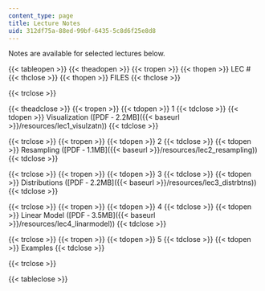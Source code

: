 ```yaml
---
content_type: page
title: Lecture Notes
uid: 312df75a-88ed-99bf-6435-5c8d6f25e8d8
---
```


Notes are available for selected lectures below.

{{< tableopen >}}
{{< theadopen >}}
{{< tropen >}}
{{< thopen >}}
LEC #
{{< thclose >}}
{{< thopen >}}
FILES
{{< thclose >}}

{{< trclose >}}

{{< theadclose >}}
{{< tropen >}}
{{< tdopen >}}
1
{{< tdclose >}}
{{< tdopen >}}
Visualization ([PDF ‑ 2.2MB]({{< baseurl >}}/resources/lec1_visulzatn))
{{< tdclose >}}

{{< trclose >}}
{{< tropen >}}
{{< tdopen >}}
2
{{< tdclose >}}
{{< tdopen >}}
Resampling ([PDF ‑ 1.1MB]({{< baseurl >}}/resources/lec2_resampling))
{{< tdclose >}}

{{< trclose >}}
{{< tropen >}}
{{< tdopen >}}
3
{{< tdclose >}}
{{< tdopen >}}
Distributions ([PDF ‑ 2.2MB]({{< baseurl >}}/resources/lec3_distrbtns))
{{< tdclose >}}

{{< trclose >}}
{{< tropen >}}
{{< tdopen >}}
4
{{< tdclose >}}
{{< tdopen >}}
Linear Model ([PDF ‑ 3.5MB]({{< baseurl >}}/resources/lec4_linarmodel))
{{< tdclose >}}

{{< trclose >}}
{{< tropen >}}
{{< tdopen >}}
5
{{< tdclose >}}
{{< tdopen >}}
Examples
{{< tdclose >}}

{{< trclose >}}

{{< tableclose >}}
